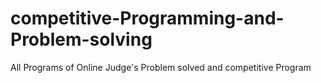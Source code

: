 # competitive-Programming-and-Problem-solving
All Programs of Online Judge's Problem solved and competitive Program
